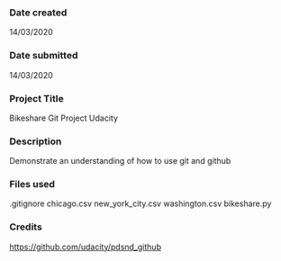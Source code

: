 ### Date created
14/03/2020

### Date submitted
14/03/2020

### Project Title
Bikeshare Git Project Udacity

### Description
Demonstrate an understanding of how to use git and github

### Files used
.gitignore
chicago.csv
new_york_city.csv
washington.csv
bikeshare.py

### Credits
https://github.com/udacity/pdsnd_github
